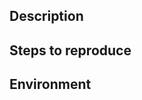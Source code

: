 <!--

## BEFORE POSTING YOUR ISSUE

Please create GitHub issues only for bugs and feature requests. GitHub issues ARE NOT FOR SUPPORT!

- If you have questions, or need general support, send the issue to: https://wordpress.org/support/plugin/embroidery
- For help and support from the Embroidery community, see: https://www.facebook.com/groups/Embroiderys/
- To read more about Embroidery, check out our documentation: https://docs.embroidery.com

===== Guidelines ====

- Search this repository (top of the page) for the issue, and make sure it has not been fixed or reported before.
- Make sure you are using the most updated versions of Embroidery, WordPress & your theme.
- Deactivate all of your plugins. If this solves the problem, gradually activate your plugins one by one, until you spot the problematic plugin.
- Change your WordPress theme to WordPress TwentySixteen (or other default WordPress theme).
- If you're requesting a new feature, explain why you'd like it to be added. Try to add as much detail as you can, and be specific.

-->

## Description

<!-- Describe which problem you've encountered. What caused the issue, and what did you expect to happen. Attach screenshots and related links to help us understand the issue in more detail. -->

## Steps to reproduce

<!-- For bug reports, list all the steps needed to reproduce your issue, so we can replicate it ourselves. -->

## Environment

<!-- For bug reports, let us know about your system environment, or just grab the system info report from Embroidery => System info, and paste it here or in http://pastebin.com/ -->